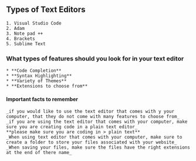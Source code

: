 
   
   
 
 ## Types of Text Editors 
    1. Visual Studio Code
    2. Adam 
    3. Note pad ++ 
    4. Brackets 
    5. Sublime Text
### What types of features should you look for in your text editor
    * **Code Completion**
    * **Syntax Highlighting**
    * **Variety of Themes**
    * **Extensions to choose from**
#### Important facts to remember
    _if you would like to use the text editor that comes with y your computer, that they do not come with many features to choose from_
    _if you are using the text editor that comes with your computer, make sure you are creating code in a plain text editor_
    **please make sure you are coding in > plain text** 
    _When using text editor that comes with your computer, make sure to create a folder to store your files associated with your website_
    _When saving your files, make sure the files have the right extensions at the end of there name_
